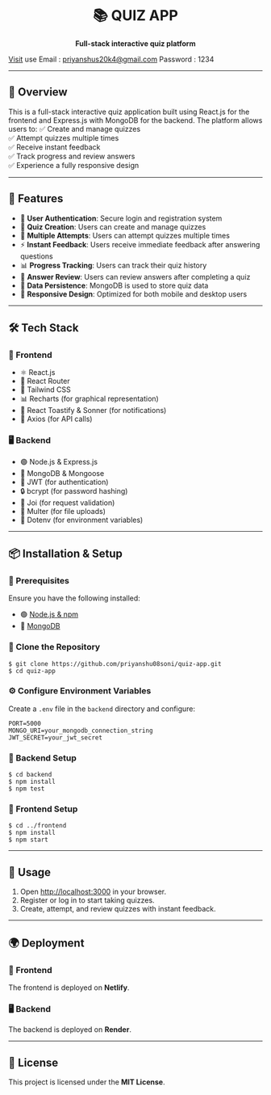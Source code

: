<h1 align="center">📚 QUIZ APP</h1>

<p align="center">
  <b>Full-stack interactive quiz platform</b>
</p>

[Visit](https://luxury-sherbet-7950f9.netlify.app)
use 
Email : priyanshus20k4@gmail.com
Password : 1234

---

## 🌟 Overview

This is a full-stack interactive quiz application built using React.js for the frontend and Express.js with MongoDB for the backend. The platform allows users to:
✅ Create and manage quizzes  
✅ Attempt quizzes multiple times  
✅ Receive instant feedback  
✅ Track progress and review answers  
✅ Experience a fully responsive design  

---

## 🚀 Features

- 🔐 **User Authentication**: Secure login and registration system
- 📝 **Quiz Creation**: Users can create and manage quizzes
- 🔄 **Multiple Attempts**: Users can attempt quizzes multiple times
- ⚡ **Instant Feedback**: Users receive immediate feedback after answering questions
- 📊 **Progress Tracking**: Users can track their quiz history
- 📜 **Answer Review**: Users can review answers after completing a quiz
- 💾 **Data Persistence**: MongoDB is used to store quiz data
- 📱 **Responsive Design**: Optimized for both mobile and desktop users

---

## 🛠 Tech Stack

### 🎨 Frontend
- ⚛️ React.js
- 🚏 React Router
- 🎨 Tailwind CSS
- 📊 Recharts (for graphical representation)
- 🔔 React Toastify & Sonner (for notifications)
- 🔗 Axios (for API calls)

### 🖥 Backend
- 🟢 Node.js & Express.js
- 🍃 MongoDB & Mongoose
- 🔑 JWT (for authentication)
- 🔒 bcrypt (for password hashing)
- 📜 Joi (for request validation)
- 📂 Multer (for file uploads)
- 🔧 Dotenv (for environment variables)

---

## 📦 Installation & Setup

### 📌 Prerequisites
Ensure you have the following installed:
- 🟢 [Node.js & npm](https://nodejs.org/)
- 🍃 [MongoDB](https://www.mongodb.com/)

### 🔽 Clone the Repository
```terminal
$ git clone https://github.com/priyanshu08soni/quiz-app.git
$ cd quiz-app
```

### ⚙️ Configure Environment Variables
Create a `.env` file in the `backend` directory and configure:
```env
PORT=5000
MONGO_URI=your_mongodb_connection_string
JWT_SECRET=your_jwt_secret
```

### 🔧 Backend Setup
```terminal
$ cd backend
$ npm install
$ npm test
```

### 🎨 Frontend Setup
```terminal
$ cd ../frontend
$ npm install
$ npm start
```

---

## 📌 Usage
1. Open [http://localhost:3000](http://localhost:3000) in your browser.
2. Register or log in to start taking quizzes.
3. Create, attempt, and review quizzes with instant feedback.

---

## 🌍 Deployment

### 🚀 Frontend
The frontend is deployed on **Netlify**.

### 🖥 Backend
The backend is deployed on **Render**.

---

## 📜 License
This project is licensed under the **MIT License**.

